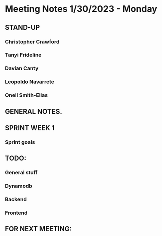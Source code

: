 # Meeting Notes 1/30/2023 - Monday



## STAND-UP
### Christopher Crawford

### Tanyi Frideline

### Davian Canty

### Leopoldo Navarrete

### Oneil Smith-Elias



## GENERAL NOTES.



## SPRINT WEEK 1
### Sprint goals



## TODO:
### General stuff

### Dynamodb

### Backend

### Frontend



## FOR NEXT MEETING:
